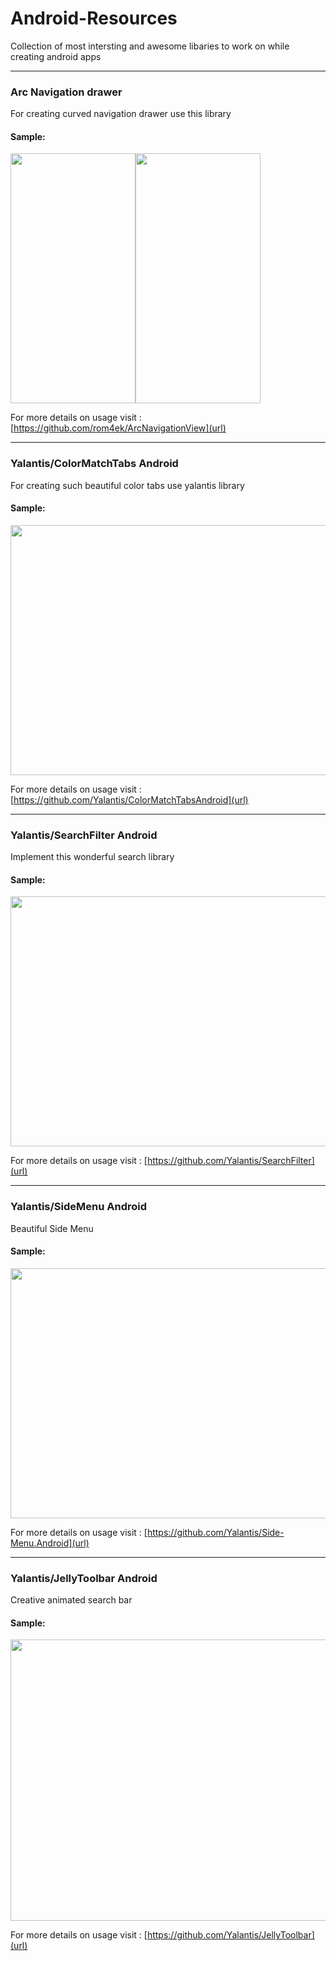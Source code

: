 # Android-Resources
Collection of most intersting and awesome libaries to work on while creating android apps

---------------------------------------------------------------------------------------------------------------------------
### Arc Navigation drawer
  
For creating curved navigation drawer use this library
   
#### Sample:  
<img src="https://user-images.githubusercontent.com/24828008/38080466-31685ef4-335f-11e8-8b02-411781d18164.png" width = 200 height=400><img src="https://raw.githubusercontent.com/rom4ek/ArcNavigationView/master/media/crop_outside.png" width = 200 height=400>

For more details on usage visit  : [https://github.com/rom4ek/ArcNavigationView](url)

---------------------------------------------------------------------------------------------------------------------------
### Yalantis/ColorMatchTabs Android

For creating such beautiful color tabs use yalantis library

#### Sample:
<img src="https://raw.githubusercontent.com/Yalantis/ColorMatchTabsAndroid/master/color-tabs-gif.gif" width=650 height=400>

For more details on usage visit  : [https://github.com/Yalantis/ColorMatchTabsAndroid](url)


---------------------------------------------------------------------------------------------------------------------------
### Yalantis/SearchFilter Android

Implement this wonderful search library

#### Sample:
<img src="https://raw.githubusercontent.com/Yalantis/SearchFilter/master/gif/dribbble.gif" width=550 height=400>

For more details on usage visit  : [https://github.com/Yalantis/SearchFilter](url)


---------------------------------------------------------------------------------------------------------------------------
### Yalantis/SideMenu Android

Beautiful Side Menu 

#### Sample:
<img src="https://camo.githubusercontent.com/cb6caa7a392d01d46bca9d9485c01fc173f55fac/68747470733a2f2f6431337961637572716a676172612e636c6f756466726f6e742e6e65742f75736572732f3132353035362f73637265656e73686f74732f313638393932322f6576656e74732d6d656e755f312d312d362e676966" width=550 height=400>

For more details on usage visit  : [https://github.com/Yalantis/Side-Menu.Android](url)



---------------------------------------------------------------------------------------------------------------------------
### Yalantis/JellyToolbar Android

Creative animated search bar 

#### Sample:
<img src="https://raw.githubusercontent.com/Yalantis/JellyToolbar/develop/gif.gif" width=650 height=450>

For more details on usage visit  : [https://github.com/Yalantis/JellyToolbar](url)


